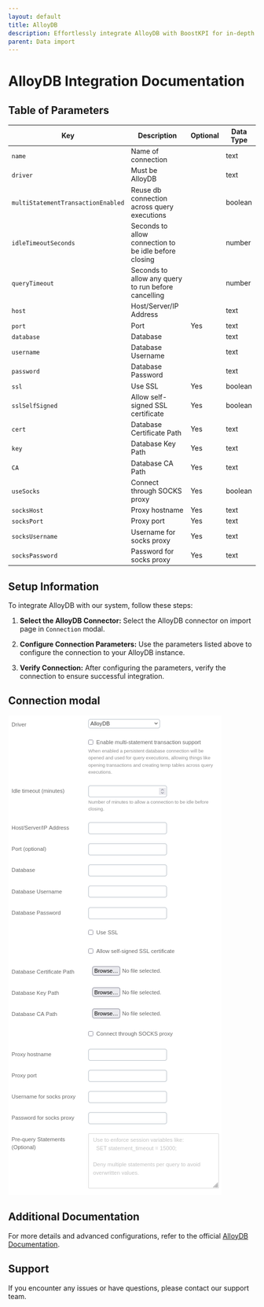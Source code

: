 ```yaml
---
layout: default
title: AlloyDB
description: Effortlessly integrate AlloyDB with BoostKPI for in-depth analysis and reporting. Our step-by-step guide ensures a smooth connection process, unlocking the power of data analytics.
parent: Data import
---
```


# AlloyDB Integration Documentation

## Table of Parameters

| Key                                | Description                                           | Optional | Data Type |
|------------------------------------|-------------------------------------------------------|----------|-----------|
| `name`                             | Name of connection                                    |          | text      |
| `driver`                           | Must be AlloyDB                                       |          | text      |
| `multiStatementTransactionEnabled` | Reuse db connection across query executions           |          | boolean   |
| `idleTimeoutSeconds`               | Seconds to allow connection to be idle before closing |          | number    |
| `queryTimeout`                     | Seconds to allow any query to run before cancelling   |          | number    |
| `host`                             | Host/Server/IP Address                                |          | text      |
| `port`                             | Port                                                  | Yes      | text      |
| `database`                         | Database                                              |          | text      |
| `username`                         | Database Username                                     |          | text      |
| `password`                         | Database Password                                     |          | text      |
| `ssl`                              | Use SSL                                               | Yes      | boolean   |
| `sslSelfSigned`                    | Allow self-signed SSL certificate                     | Yes      | boolean   |
| `cert`                             | Database Certificate Path                             | Yes      | text      |
| `key`                              | Database Key Path                                     | Yes      | text      |
| `CA`                               | Database CA Path                                      | Yes      | text      |
| `useSocks`                         | Connect through SOCKS proxy                           | Yes      | boolean   |
| `socksHost`                        | Proxy hostname                                        | Yes      | text      |
| `socksPort`                        | Proxy port                                            | Yes      | text      |
| `socksUsername`                    | Username for socks proxy                              | Yes      | text      |
| `socksPassword`                    | Password for socks proxy                              | Yes      | text      |

## Setup Information

To integrate AlloyDB with our system, follow these steps:

1. **Select the AlloyDB Connector:** Select the AlloyDB connector on import page in `Connection`
   modal.

2. **Configure Connection Parameters:** Use the parameters listed above to configure the connection
   to your AlloyDB instance.

3. **Verify Connection:** After configuring the parameters, verify the connection to ensure
   successful integration.

## Connection modal

![AlloyDB Integration](../../../images/integration/alloydb-integration.png)

## Additional Documentation

For more details and advanced configurations, refer to the
official [AlloyDB Documentation](https://cloud.google.com/alloydb/docs).

## Support

If you encounter any issues or have questions, please contact our support team.
